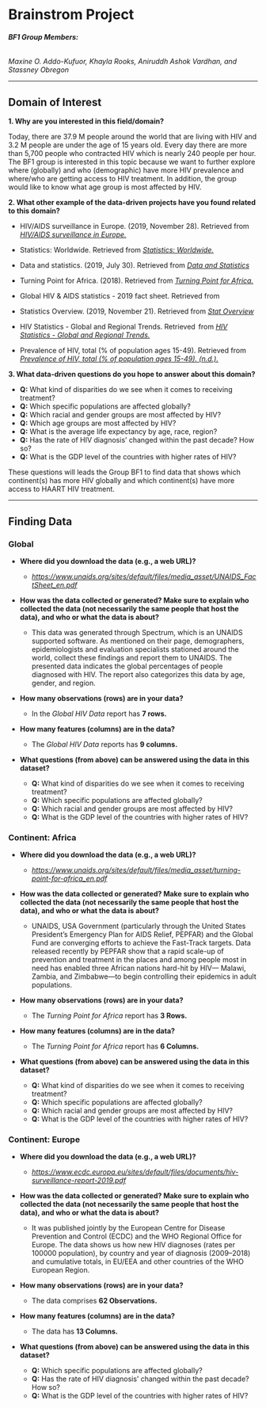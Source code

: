 # Brainstrom Project

###### **BF1 Group Members:**
 _Maxine O. Addo-Kufuor, Khayla Rooks, Aniruddh Ashok Vardhan, and Stassney Obregon_

- - -

## Domain of Interest
**1. Why are you interested in this field/domain?**

Today, there are 37.9 M people around the world that are living with HIV and 3.2 M people are under the age of 15 years old. Every day there are more than 5,700 people who contracted HIV which is nearly 240 people per hour. The BF1 group is interested in this topic because we want to further explore where (globally) and who (demographic) have more HIV prevalence and where/who are getting access to HIV treatment. In addition, the group would like to know what age group is most affected by HIV.

**2. What other example of the data-driven projects have you found related to this domain?**

- HIV/AIDS surveillance in Europe. (2019, November 28). Retrieved from _[HIV/AIDS surveillance in Europe.](https://www.ecdc.europa.eu/sites/default/files/documents/hiv-surveillance-report-2019.pdf)_

- Statistics: Worldwide. Retrieved from _[Statistics: Worldwide.](http://www.amfar.org/worldwide-aids-stats/)_

- Data and statistics. (2019, July 30). Retrieved from _[Data and Statistics](https://www.who.int/hiv/data/en/)_

- Turning Point for Africa. (2018). Retrieved from _[Turning Point for Africa.](https://www.unaids.org/sites/default/files/media_asset/turning-point-for-africa_en.pdf)_

- Global HIV & AIDS statistics - 2019 fact sheet. Retrieved from

- Statistics Overview. (2019, November 21). Retrieved from _[Stat Overview](https://www.cdc.gov/hiv/statistics/overview/index.html)_

- HIV Statistics - Global and Regional Trends. Retrieved   from _[HIV Statistics - Global and Regional Trends.](https://data.unicef.org/topic/hivaids/global-regional-trends/)_

- Prevalence of HIV, total (% of population ages 15-49). Retrieved from _[Prevalence of HIV, total (% of population ages 15-49). (n.d.).](https://data.worldbank.org/indicator/SH.DYN.AIDS.ZS)_

**3. What data-driven questions do you hope to answer about this domain?**

- **Q:** What kind of disparities do we see when it comes to receiving treatment?
- **Q:** Which specific populations are affected globally?
- **Q:** Which racial and gender groups are most affected by HIV?
- **Q:** Which age groups are most affected by HIV?
- **Q:** What is the average life expectancy by age, race, region?
- **Q:** Has the rate of HIV diagnosis’  changed within the past decade? How so?
- **Q:** What is the GDP level of the countries with higher rates of HIV?  

These questions will leads the Group BF1 to find data that shows which continent(s) has more HIV globally and which continent(s) have more access to HAART HIV treatment.

- - -

## Finding Data

### Global

- **Where did you download the data (e.g., a web URL)?**
  - _https://www.unaids.org/sites/default/files/media_asset/UNAIDS_FactSheet_en.pdf_

- **How was the data collected or generated? Make sure to explain who collected the data (not necessarily the same people that host the data), and who or what the data is about?**
  - This data was generated through Spectrum, which is an UNAIDS supported software. As mentioned on their page, demographers, epidemiologists and evaluation specialists stationed around the world, collect these findings and report them to UNAIDS. The presented data indicates the global percentages of people diagnosed with HIV. The report also categorizes this data by age, gender, and region.

- **How many observations (rows) are in your data?**
   - In the _Global HIV Data_ report  has  **7 rows.**

- **How many features (columns) are in the data?**
  - The _Global HIV Data_ reports has **9 columns.**

- **What questions (from above) can be answered using the data in this dataset?**
   - **Q:** What kind of disparities do we see when it comes to receiving treatment?
   - **Q:** Which specific populations are affected globally?
   - **Q:** Which racial and gender groups are most affected by HIV?
   - **Q:** What is the GDP level of the countries with higher rates of HIV?

### Continent: Africa
- **Where did you download the data (e.g., a web URL)?**
  - _https://www.unaids.org/sites/default/files/media_asset/turning-point-for-africa_en.pdf_

- **How was the data collected or generated? Make sure to explain who collected the data (not necessarily the same people that host the data), and who or what the data is about?**
  - UNAIDS, USA Government (particularly through the United States President’s Emergency Plan for AIDS Relief, PEPFAR) and the Global Fund are converging efforts to achieve the Fast-Track targets. Data released recently by PEPFAR show that a rapid scale-up of prevention and treatment in the places and among people most in need has enabled three African nations hard-hit by HIV— Malawi, Zambia, and Zimbabwe—to begin controlling their epidemics in adult populations.

- **How many observations (rows) are in your data?**
  - The _Turning Point for Africa_ report has **3 Rows.**

- **How many features (columns) are in the data?**
  - The _Turning Point for Africa_ report has **6 Columns.**

- **What questions (from above) can be answered using the data in this dataset?**
  - **Q:** What kind of disparities do we see when it comes to receiving treatment?
  - **Q:** Which specific populations are affected globally?
  - **Q:** Which racial and gender groups are most affected by HIV?
  - **Q:** What is the GDP level of the countries with higher rates of HIV?

### Continent: Europe
- **Where did you download the data (e.g., a web URL)?**
  - _https://www.ecdc.europa.eu/sites/default/files/documents/hiv-surveillance-report-2019.pdf_

- **How was the data collected or generated? Make sure to explain who collected the data (not necessarily the same people that host the data), and who or what the data is about?**
  - It was published jointly by the European Centre for Disease Prevention and Control (ECDC) and the WHO Regional Office for Europe. The data shows us how new HIV diagnoses (rates per 100000 population), by country and year of diagnosis (2009–2018) and cumulative totals, in EU/EEA and other countries of the WHO European Region.

- **How many observations (rows) are in your data?**
  - The data comprises **62 Observations.**

- **How many features (columns) are in the data?**
  - The data has **13 Columns.**

- **What questions (from above) can be answered using the data in this dataset?**
  - **Q:** Which specific populations are affected globally?
  - **Q:** Has the rate of HIV diagnosis’  changed within the past decade? How so?
  - **Q:** What is the GDP level of the countries with higher rates of HIV?  
